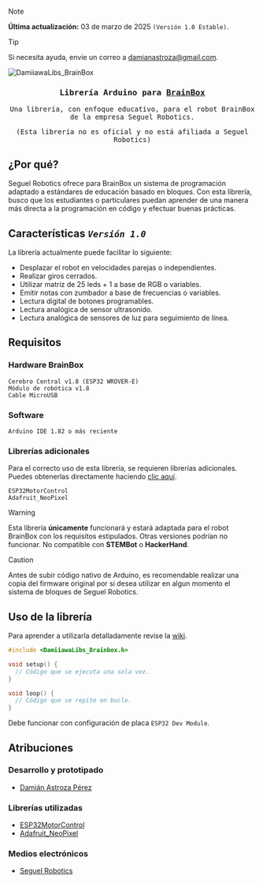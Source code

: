 > [!NOTE]
> **Última actualización:** 03 de marzo de 2025 `(Versión 1.0 Estable)`.

> [!TIP]
> Si necesita ayuda, envíe un correo a [damianastroza@gmail.com](mailto:damianastroza@gmail.com).

![DamiiawaLibs_BrainBox](https://cdn.discordapp.com/attachments/1346231374188642399/1346231392618676224/DamiiawaLibs_BrainBox.png?ex=67c76f2f&is=67c61daf&hm=5b196d17821d0e8df1fe714850e039310b276489d90fc2c61728502e0beeab87&)
<h3 align="center">
        <samp> Librería Arduino para
                <b><a target="_blank" href="http://seguelrobotics.com/">BrainBox</a></b>
        </samp>
</h3>

<p align="center">
  <samp>Una librería, con enfoque educativo, para el robot BrainBox de la empresa Seguel Robotics.</samp>
</p>
<p align="center">
  <samp>(Esta librería no es oficial y no está afiliada a Seguel Robotics)</samp>
</p>

## ¿Por qué?
Seguel Robotics ofrece para BrainBox un sistema de programación adaptado a estándares de educación basado en bloques. Con esta librería, busco que los estudiantes o particulares puedan aprender de una manera más directa a la programación en código y efectuar buenas prácticas.

## Características _`Versión 1.0`_
La librería actualmente puede facilitar lo siguiente:
- Desplazar el robot en velocidades parejas o independientes.
- Realizar giros cerrados.
- Utilizar matriz de 25 leds + 1 a base de RGB o variables.
- Emitir notas con zumbador a base de frecuencias o variables.
- Lectura digital de botones programables.
- Lectura analógica de sensor ultrasonido.
- Lectura analógica de sensores de luz para seguimiento de línea.

## Requisitos
### Hardware BrainBox
```
Cerebro Central v1.8 (ESP32 WROVER-E)
Módulo de robótica v1.8
Cable MicroUSB
```
### Software
```
Arduino IDE 1.82 o más reciente
```
### Librerías adicionales
Para el correcto uso de esta librería, se requieren librerías adicionales. Puedes obtenerlas directamente haciendo [clic aquí](https://drive.google.com/drive/folders/1QOnkuVHgM2dSqqA4jCEEKPT2CPpyml5S?usp=sharing).
```
ESP32MotorControl
Adafruit_NeoPixel
```

> [!WARNING]
> Esta librería **únicamente** funcionará y estará adaptada para el robot BrainBox con los requisitos estipulados. Otras versiones podrían no funcionar. No compatible con **STEMBot** o **HackerHand**.

> [!CAUTION]
> Antes de subir código nativo de Arduino, es recomendable realizar una copia del firmware original por si desea utilizar en algun momento el sistema de bloques de Seguel Robotics.

## Uso de la librería
Para aprender a utilizarla detalladamente revise la [wiki](https://github.com/damiiawa/brainbox/wiki).
```c++
#include <DamiiawaLibs_Brainbox.h>

void setup() {
  // Código que se ejecuta una sola vez.
}

void loop() {
  // Código que se repite en bucle.
}
```
Debe funcionar con configuración de placa `ESP32 Dev Module`.

## Atribuciones
### Desarrollo y prototipado
- [Damián Astroza Pérez](https://www.linkedin.com/in/damian-astroza/)
### Librerías utilizadas
- [ESP32MotorControl](https://github.com/JoaoLopesF/ESP32MotorControl)
- [Adafruit_NeoPixel](https://github.com/adafruit/Adafruit_NeoPixel)
### Medios electrónicos
- [Seguel Robotics](http://seguelrobotics.com/)
